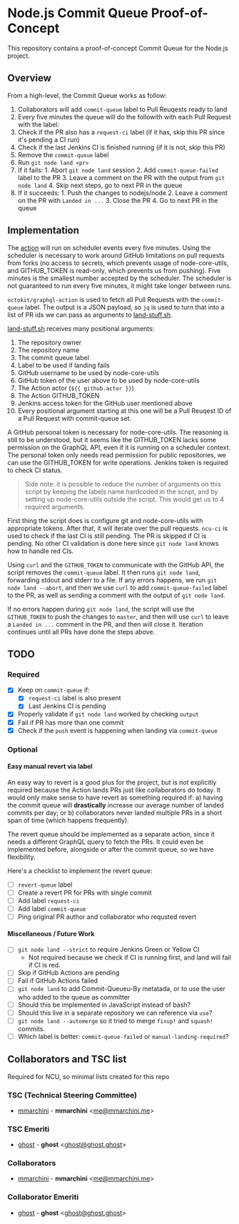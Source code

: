 # Node.js Commit Queue Proof-of-Concept


This repository contains a proof-of-concept Commit Queue for the Node.js
project.

## Overview

From a high-level, the Commit Queue works as follow:

1. Collaborators will add `commit-queue` label to Pull Reuqests ready to land
2. Every five minutes the queue will do the followith with each Pull Request with the label:
  1. Check if the PR also has a `request-ci` label (if it has, skip this PR since it's pending a CI run)
  2. Check if the last Jenkins CI is finished running (if it is not, skip this PR)
  3. Remove the `commit-queue` label
  4. Run `git node land <pr>`
  5. If it fails:
    1. Abort `git node land` session
    2. Add `commit-queue-failed` label to the PR
    3. Leave a comment on the PR with the output from `git node land`
    4. Skip next steps, go to next PR in the queue
  6. If it succeeds:
    1. Push the changes to nodejs/node
    2. Leave a comment on the PR with `Landed in ...`
    3. Close the PR
    4. Go to next PR in the queue


## Implementation

The [action](/.github/workflows/commit_queue.yml) will run on scheduler events
every five minutes. Using the scheduler is necessary to work around GitHub
limitations on pull requests from forks (no access to secrets, which prevents
usage of node-core-utils, and GITHUB_TOKEN is read-only, which prevents us from
pushing). Five minutes is the smallest number accepted by the scheduler. The
scheduler is not guaranteed to run every five minutes, it might take longer
between runs.

`octokit/graphql-action` is used to fetch all Pull Requests with the
`commit-queue` label. The output is a JSON payload, so `jq` is used to turn
that into a list of PR ids we can pass as arguments to
[land-stuff.sh](./land-stuff.sh).

[land-stuff.sh](./land-stuff.sh) receives many positional arguments:

1. The repository owner
2. The repository name
3. The commit queue label
4. Label to be used if landing fails
5. GitHub username to be used by node-core-utils
5. GitHub token of the user above to be used by node-core-utils
7. The Action actor (`${{ github.actor }}`)
8. The Action GITHUB_TOKEN
9. Jenkins access token for the GitHub user mentioned above
10. Every positional argument starting at this one will be a Pull Reuqest ID of
    a Pull Request with commit-queue set.

A GitHub personal token is necessary for node-core-utils. The reasoning is
still to be understood, but it seems like the GITHUB_TOKEN lacks some
permission on the GraphQL API, even if it is running on a scheduler context.
The personal token only needs read permission for public repositories, we can
use the GITHUB_TOKEN for write operations. Jenkins token is required to check
CI status.

> Side note: it is possible to reduce the number of arguments on this script
> by keeping the labels name hardcoded in the script, and by setting up
> node-core-utils outside the script. This would get us to 4 required
> arguments.

First thing the script does is configure git and node-core-utils with
appropriate tokens. After that, it will iterate over the pull requests.
`ncu-ci` is used to check if the last CI is still pending. The PR is skipped if
CI is pending. No other CI validation is done here since `git node land` knows
how to handle red CIs.

Using `curl` and the `GITHUB_TOKEN` to communicate with the GitHub API, the
script removes the `commit-queue` label. It then runs `git node land`,
forwarding stdout and stderr to a file. If any errors happens, we run 
`git node land --abort`, and then we use `curl` to add `commit-queue-failed`
label to the PR, as well as sending a comment with the output of 
`git node land`.

If no errors happen during `git node land`, the script will use the 
`GITHUB_TOKEN` to push the changes to `master`, and then will use `curl` to
leave a `Landed in ...` comment in the PR, and then will close it. Iteration
continues until all PRs have done the steps above.

## TODO

### Required

  - [x] Keep on `commit-queue` if:
    - [x] `request-ci` label is also present
    - [x] Last Jenkins CI is pending
  - [x] Properly validate if `git node land` worked by checking `output`
  - [x] Fail if PR has more than one commit
  - [x] Check if the `push` event is happening when landing via `commit-queue`

### Optional

#### Easy manual revert via label

An easy way to revert is a good plus for the project, but is not explicitly
required because the Action lands PRs just like collaborators do today. It
would only make sense to have revert as something required if: a) having
the commit queue will **drastically** increase our average number of landed
commits per day; or b) collaborators never landed multiple PRs in a short span
of time (which happens frequently).

The revert queue should be implemented as a separate action, since it needs a
different GraphQL query to fetch the PRs. It could even be implemented before,
alongside or after the commit queue, so we have flexibility.

Here's a checklist to implement the revert queue:

  - [ ] `revert-queue` label
  - [ ] Create a revert PR for PRs with single commit
  - [ ] Add label `request-ci`
  - [ ] Add label `commit-queue`
  - [ ] Ping original PR author and collaborator who requsted revert

#### Miscellaneous / Future Work

  - [ ] `git node land --strict` to require Jenkins Green or Yellow CI
    - Not required because we check if CI is running first, and land will fail
      if CI is red.
  - [ ] Skip if GitHub Actions are pending
  - [ ] Fail if GitHub Actions failed
  - [ ] `git node land` to add Commit-Queueu-By metatada, or to use the user
        who added to the queue as committer
  - [ ] Should this be implemented in JavaScript instead of bash?
  - [ ] Should this live in a separate repository we can reference via `use`?
  - [ ] `git node land --automerge` so it tried to merge `fixup!` and `squash!`
        commits.
  - [ ] Which label is better: `commit-queue-failed` or 
        `manual-landing-required`?

## Collaborators and TSC list

Required for NCU, so minimal lists created for this repo

### TSC (Technical Steering Committee)

* [mmarchini](https://github.com/mmarchini) -
**mmarchini** &lt;me@mmarchini.me&gt;

### TSC Emeriti

* [ghost](https://github.com/ghost) -
**ghost** &lt;ghost@ghost.ghost&gt;

### Collaborators

* [mmarchini](https://github.com/mmarchini) -
**mmarchini** &lt;me@mmarchini.me&gt;

### Collaborator Emeriti

* [ghost](https://github.com/ghost) -
**ghost** &lt;ghost@ghost.ghost&gt;
